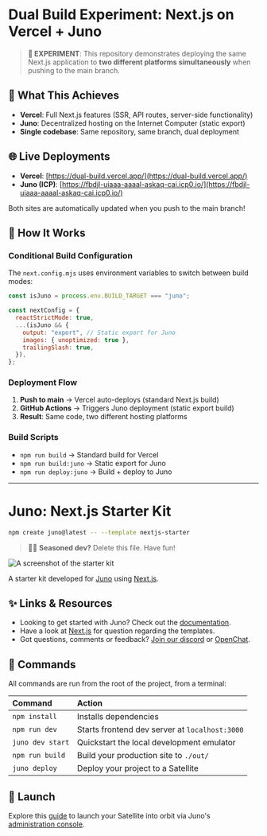# Dual Build Experiment: Next.js on Vercel + Juno

> **🧪 EXPERIMENT**: This repository demonstrates deploying the same Next.js application to **two different platforms simultaneously** when pushing to the main branch.

## 🎯 What This Achieves

- **Vercel**: Full Next.js features (SSR, API routes, server-side functionality)
- **Juno**: Decentralized hosting on the Internet Computer (static export)
- **Single codebase**: Same repository, same branch, dual deployment

## 🌐 Live Deployments

- **Vercel**: [https://dual-build.vercel.app/](https://dual-build.vercel.app/)
- **Juno (ICP)**: [https://fbdjl-uiaaa-aaaal-askaq-cai.icp0.io/](https://fbdjl-uiaaa-aaaal-askaq-cai.icp0.io/)

Both sites are automatically updated when you push to the main branch!

## 🔧 How It Works

### Conditional Build Configuration

The `next.config.mjs` uses environment variables to switch between build modes:

```js
const isJuno = process.env.BUILD_TARGET === "juno";

const nextConfig = {
  reactStrictMode: true,
  ...(isJuno && {
    output: "export", // Static export for Juno
    images: { unoptimized: true },
    trailingSlash: true,
  }),
};
```

### Deployment Flow

1. **Push to main** → Vercel auto-deploys (standard Next.js build)
2. **GitHub Actions** → Triggers Juno deployment (static export build)
3. **Result**: Same code, two different hosting platforms

### Build Scripts

- `npm run build` → Standard build for Vercel
- `npm run build:juno` → Static export for Juno
- `npm run deploy:juno` → Build + deploy to Juno

---

# Juno: Next.js Starter Kit

```sh
npm create juno@latest -- --template nextjs-starter
```

> 🧑‍🚀 **Seasoned dev?** Delete this file. Have fun!

![A screenshot of the starter kit](https://raw.githubusercontent.com/junobuild/create-juno/main/screenshots/screenshot-starter.png)

A starter kit developed for [Juno](https://juno.build) using [Next.js](https://nextjs.org/docs).

## ✨ Links & Resources

- Looking to get started with Juno? Check out the [documentation](https://juno.build).
- Have a look at [Next.js](https://nextjs.org/docs) for question regarding the templates.
- Got questions, comments or feedback? [Join our discord](https://discord.gg/wHZ57Z2RAG) or [OpenChat](https://oc.app/community/vxgpi-nqaaa-aaaar-ar4lq-cai/?ref=xanzv-uaaaa-aaaaf-aneba-cai).

## 🧞 Commands

All commands are run from the root of the project, from a terminal:

| Command          | Action                                         |
| :--------------- | :--------------------------------------------- |
| `npm install`    | Installs dependencies                          |
| `npm run dev`    | Starts frontend dev server at `localhost:3000` |
| `juno dev start` | Quickstart the local development emulator      |
| `npm run build`  | Build your production site to `./out/`         |
| `juno deploy`    | Deploy your project to a Satellite             |

## 🚀 Launch

Explore this [guide](https://juno.build/docs/add-juno-to-an-app/create-a-satellite) to launch your Satellite into orbit via Juno's [administration console](https://console.juno.build).
